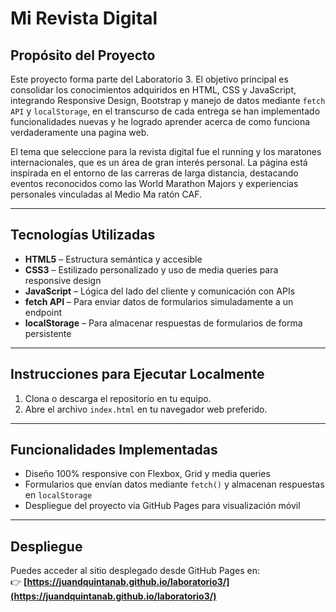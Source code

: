# Mi Revista Digital

## Propósito del Proyecto

Este proyecto forma parte del Laboratorio 3. El objetivo principal es consolidar los conocimientos adquiridos en HTML, CSS y JavaScript, integrando Responsive Design, Bootstrap y manejo de datos mediante `fetch API` y `localStorage`, en el transcurso de cada entrega se han implementado funcionalidades nuevas y he logrado aprender acerca de como funciona verdaderamente una pagina web.

El tema que seleccione para la revista digital fue el running y los maratones internacionales, que es un área de gran interés personal. La página está inspirada en el entorno de las carreras de larga distancia, destacando eventos reconocidos como las World Marathon Majors y experiencias personales vinculadas al Medio Ma ratón CAF.

---

## Tecnologías Utilizadas

- **HTML5** – Estructura semántica y accesible
- **CSS3** – Estilizado personalizado y uso de media queries para responsive design
- **JavaScript** – Lógica del lado del cliente y comunicación con APIs
- **fetch API** – Para enviar datos de formularios simuladamente a un endpoint
- **localStorage** – Para almacenar respuestas de formularios de forma persistente

---

## Instrucciones para Ejecutar Localmente

1. Clona o descarga el repositorio en tu equipo.
2. Abre el archivo `index.html` en tu navegador web preferido.

---

## Funcionalidades Implementadas

- Diseño 100% responsive con Flexbox, Grid y media queries
- Formularios que envían datos mediante `fetch()` y almacenan respuestas en `localStorage`
- Despliegue del proyecto vía GitHub Pages para visualización móvil

---

## Despliegue 

Puedes acceder al sitio desplegado desde GitHub Pages en:  
👉 **[https://juandquintanab.github.io/laboratorio3/](https://juandquintanab.github.io/laboratorio3/)**


